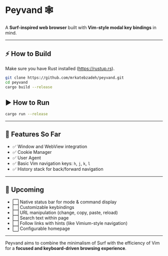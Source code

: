 # Peyvand 🕸️
A **Surf-inspired web browser** built with **Vim-style modal key bindings** in mind.

---

## ⚡ How to Build

Make sure you have Rust installed (https://rustup.rs).

```bash
git clone https://github.com/mrkatebzadeh/peyvand.git
cd peyvand
cargo build --release
```

## ▶️ How to Run
```bash
cargo run --release
```

---
## 🚀 Features So Far

- ✅ Window and WebView integration
- ✅ Cookie Manager
- ✅ User Agent
- ✅ Basic Vim navigation keys: `h`, `j`, `k`, `l`
- ✅ History stack for back/forward navigation

---

## 🎯 Upcoming

- ⬜ Native status bar for mode & command display
- ⬜ Customizable keybindings
- ⬜ URL manipulation (change, copy, paste, reload)
- ⬜ Search text within page
- ⬜ Follow links with hints (like Vimium-style navigation)
- ⬜ Configurable homepage

---

Peyvand aims to combine the minimalism of Surf with the efficiency of Vim for a **focused and keyboard-driven browsing experience**.
